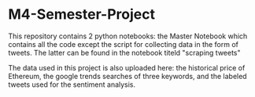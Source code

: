 # M4-Semester-Project


This repository contains 2 python notebooks: the Master Notebook which contains all the code except the script for collecting data in the form of tweets. The latter can be found in the notebook titeld "scraping tweets"

The data used in this project is also uploaded here: the historical price of Ethereum, the google trends searches of three keywords, and the labeled tweets used for the sentiment analysis. 
